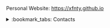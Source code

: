 Personal Website: https://xfnty.github.io

<details>
<summary>:bookmark_tabs: Contacts</summary>

- :crystal_ball: [Discord](https://discordapp.com/users/958700839877357579)
- :telephone_receiver: [Telegram](https://t.me/xfnty)
- :speech_balloon: [Reddit](https://www.reddit.com/user/xi090/)

</details>
